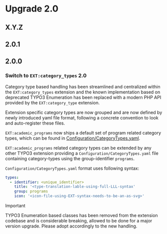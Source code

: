 # Upgrade 2.0

## X.Y.Z

## 2.0.1

## 2.0.0

### Switch to `EXT:category_types` 2.0

Category type based handling has been streamlined and centralized within the `EXT:category_types` extension
and the known implementation based on deprecated TYPO3 Enumeration has been replaced with a modern PHP API
provided by the `EXT:category_type` extension.

Extension specific category types are now grouped and are now defined by newly introduced yaml file format,
following a concrete convention to look and auto-register these files.

`EXT:academic_programs` now ships a default set of program related category types, which can be found
in [Configuration/CategoryTypes.yaml](./Configuration/CategoryTypes.yaml).

`EXT:academic_programs` related category types can be extended by any other TYPO3 extension providing a
`Configuration/CategoryTypes.yaml` file containing category-types using the group-identifier `programs`.

`Configuration/CategoryTypes.yaml` format uses following syntax:

```yaml
types:
  - identifier: <unique_identifier>
    title: '<type-translation-lable-using-full-LLL-syntax'
    group: programs
    icon: '<icon-file-using-EXT-syntax-needs-to-be-an-as-svg>'
```

> [!IMPORTANT]
> TYPO3 Enumeration based classes has been removed from the extension codebase
> and is considerable breaking, allowed to be done for a major version upgrade.
> Please adopt accordingly to the new handling.
